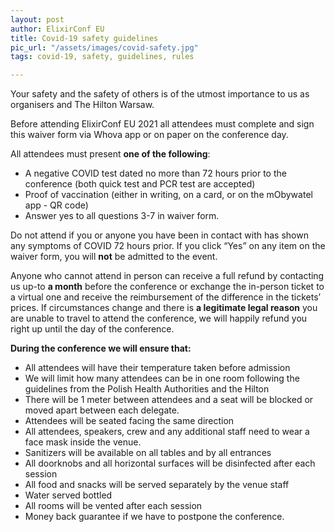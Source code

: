 ```yaml
---
layout: post
author: ElixirConf EU
title: Covid-19 safety guidelines
pic_url: "/assets/images/covid-safety.jpg"
tags: covid-19, safety, guidelines, rules

---
```

Your safety and the safety of others is of the utmost importance to us as organisers and The Hilton Warsaw.

Before attending ElixirConf EU 2021 all attendees must complete and sign this waiver form via Whova app or on paper on the conference day.

All attendees must present **one of the following**:
* A negative COVID test dated no more than 72 hours prior to the conference (both quick test and PCR test are accepted)
* Proof of vaccination (either in writing, on a card, or on the mObywatel app - QR code)
* Answer yes to all questions 3-7 in waiver form.

Do not attend if you or anyone you have been in contact with has shown any symptoms of COVID 72 hours prior. If you click “Yes” on any item on the waiver form, you will **not** be admitted to the event.

Anyone who cannot attend in person can receive a full refund by contacting us up-to **a month** before the conference or exchange the in-person ticket to a virtual one and receive the reimbursement of the difference in the tickets’ prices. If circumstances change and there is **a legitimate legal reason** you are unable to travel to attend the conference, we will happily refund you right up until the day of the conference.

**During the conference we will ensure that:**
* All attendees will have their temperature taken before admission
* We will limit how many attendees can be in one room following the guidelines from the Polish Health Authorities and the Hilton
* There will be 1 meter between attendees and a seat will be blocked or moved apart between each delegate.
* Attendees will be seated facing the same direction
* All attendees, speakers, crew and any additional staff need to wear a face mask inside the venue.
* Sanitizers will be available on all tables and by all entrances
* All doorknobs and all horizontal surfaces will be disinfected after each session
* All food and snacks will be served separately by the venue staff
* Water served bottled
* All rooms will be vented after each session
* Money back guarantee if we have to postpone the conference.
